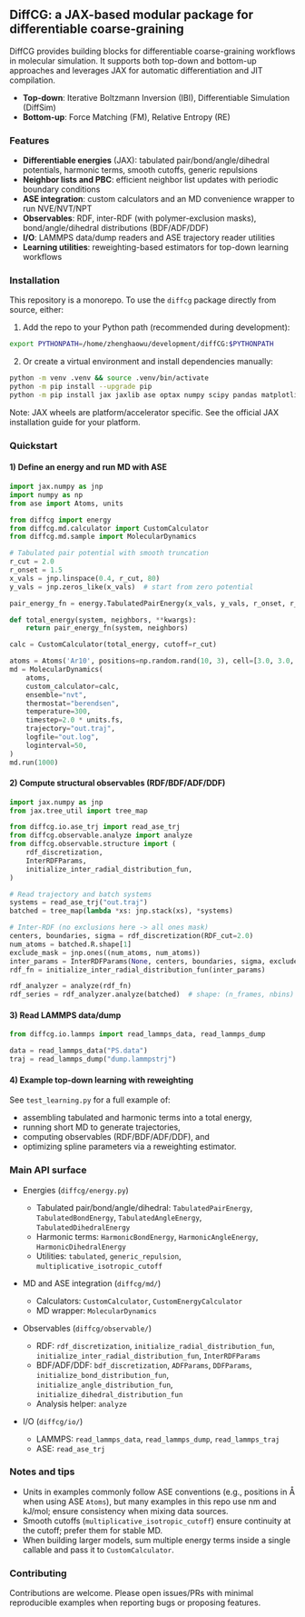 ## DiffCG: a JAX-based modular package for differentiable coarse-graining

DiffCG provides building blocks for differentiable coarse-graining workflows in molecular simulation. It supports both top-down and bottom-up approaches and leverages JAX for automatic differentiation and JIT compilation.

- **Top-down**: Iterative Boltzmann Inversion (IBI), Differentiable Simulation (DiffSim)
- **Bottom-up**: Force Matching (FM), Relative Entropy (RE)


### Features

- **Differentiable energies** (JAX): tabulated pair/bond/angle/dihedral potentials, harmonic terms, smooth cutoffs, generic repulsions
- **Neighbor lists and PBC**: efficient neighbor list updates with periodic boundary conditions
- **ASE integration**: custom calculators and an MD convenience wrapper to run NVE/NVT/NPT
- **Observables**: RDF, inter-RDF (with polymer-exclusion masks), bond/angle/dihedral distributions (BDF/ADF/DDF)
- **I/O**: LAMMPS data/dump readers and ASE trajectory reader utilities
- **Learning utilities**: reweighting-based estimators for top-down learning workflows


### Installation

This repository is a monorepo. To use the `diffcg` package directly from source, either:

1) Add the repo to your Python path (recommended during development):

```bash
export PYTHONPATH=/home/zhenghaowu/development/diffCG:$PYTHONPATH
```

2) Or create a virtual environment and install dependencies manually:

```bash
python -m venv .venv && source .venv/bin/activate
python -m pip install --upgrade pip
python -m pip install jax jaxlib ase optax numpy scipy pandas matplotlib chemfiles
```

Note: JAX wheels are platform/accelerator specific. See the official JAX installation guide for your platform.


### Quickstart

#### 1) Define an energy and run MD with ASE

```python
import jax.numpy as jnp
import numpy as np
from ase import Atoms, units

from diffcg import energy
from diffcg.md.calculator import CustomCalculator
from diffcg.md.sample import MolecularDynamics

# Tabulated pair potential with smooth truncation
r_cut = 2.0
r_onset = 1.5
x_vals = jnp.linspace(0.4, r_cut, 80)
y_vals = jnp.zeros_like(x_vals)  # start from zero potential

pair_energy_fn = energy.TabulatedPairEnergy(x_vals, y_vals, r_onset, r_cut).get_energy_fn()

def total_energy(system, neighbors, **kwargs):
    return pair_energy_fn(system, neighbors)

calc = CustomCalculator(total_energy, cutoff=r_cut)

atoms = Atoms('Ar10', positions=np.random.rand(10, 3), cell=[3.0, 3.0, 3.0], pbc=True)
md = MolecularDynamics(
    atoms,
    custom_calculator=calc,
    ensemble="nvt",
    thermostat="berendsen",
    temperature=300,
    timestep=2.0 * units.fs,
    trajectory="out.traj",
    logfile="out.log",
    loginterval=50,
)
md.run(1000)
```

#### 2) Compute structural observables (RDF/BDF/ADF/DDF)

```python
import jax.numpy as jnp
from jax.tree_util import tree_map

from diffcg.io.ase_trj import read_ase_trj
from diffcg.observable.analyze import analyze
from diffcg.observable.structure import (
    rdf_discretization,
    InterRDFParams,
    initialize_inter_radial_distribution_fun,
)

# Read trajectory and batch systems
systems = read_ase_trj("out.traj")
batched = tree_map(lambda *xs: jnp.stack(xs), *systems)

# Inter-RDF (no exclusions here -> all ones mask)
centers, boundaries, sigma = rdf_discretization(RDF_cut=2.0)
num_atoms = batched.R.shape[1]
exclude_mask = jnp.ones((num_atoms, num_atoms))
inter_params = InterRDFParams(None, centers, boundaries, sigma, exclude_mask)
rdf_fn = initialize_inter_radial_distribution_fun(inter_params)

rdf_analyzer = analyze(rdf_fn)
rdf_series = rdf_analyzer.analyze(batched)  # shape: (n_frames, nbins)
```

#### 3) Read LAMMPS data/dump

```python
from diffcg.io.lammps import read_lammps_data, read_lammps_dump

data = read_lammps_data("PS.data")
traj = read_lammps_dump("dump.lammpstrj")
```

#### 4) Example top-down learning with reweighting

See `test_learning.py` for a full example of:

- assembling tabulated and harmonic terms into a total energy,
- running short MD to generate trajectories,
- computing observables (RDF/BDF/ADF/DDF), and
- optimizing spline parameters via a reweighting estimator.


### Main API surface

- Energies (`diffcg/energy.py`)
  - Tabulated pair/bond/angle/dihedral: `TabulatedPairEnergy`, `TabulatedBondEnergy`, `TabulatedAngleEnergy`, `TabulatedDihedralEnergy`
  - Harmonic terms: `HarmonicBondEnergy`, `HarmonicAngleEnergy`, `HarmonicDihedralEnergy`
  - Utilities: `tabulated`, `generic_repulsion`, `multiplicative_isotropic_cutoff`

- MD and ASE integration (`diffcg/md/`)
  - Calculators: `CustomCalculator`, `CustomEnergyCalculator`
  - MD wrapper: `MolecularDynamics`

- Observables (`diffcg/observable/`)
  - RDF: `rdf_discretization`, `initialize_radial_distribution_fun`, `initialize_inter_radial_distribution_fun`, `InterRDFParams`
  - BDF/ADF/DDF: `bdf_discretization`, `ADFParams`, `DDFParams`, `initialize_bond_distribution_fun`, `initialize_angle_distribution_fun`, `initialize_dihedral_distribution_fun`
  - Analysis helper: `analyze`

- I/O (`diffcg/io/`)
  - LAMMPS: `read_lammps_data`, `read_lammps_dump`, `read_lammps_traj`
  - ASE: `read_ase_trj`


### Notes and tips

- Units in examples commonly follow ASE conventions (e.g., positions in Å when using ASE `Atoms`), but many examples in this repo use nm and kJ/mol; ensure consistency when mixing data sources.
- Smooth cutoffs (`multiplicative_isotropic_cutoff`) ensure continuity at the cutoff; prefer them for stable MD.
- When building larger models, sum multiple energy terms inside a single callable and pass it to `CustomCalculator`.


### Contributing

Contributions are welcome. Please open issues/PRs with minimal reproducible examples when reporting bugs or proposing features.


